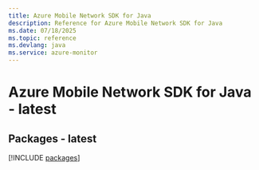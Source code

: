 ```yaml
---
title: Azure Mobile Network SDK for Java
description: Reference for Azure Mobile Network SDK for Java
ms.date: 07/18/2025
ms.topic: reference
ms.devlang: java
ms.service: azure-monitor
---
```

# Azure Mobile Network SDK for Java - latest
## Packages - latest
[!INCLUDE [packages](mobile-network-index.md)]